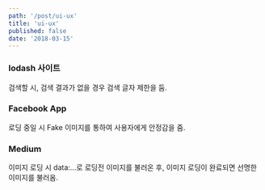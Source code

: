 ```yaml
---
path: '/post/ui-ux'
title: 'ui-ux'
published: false
date: '2018-03-15'
---
```


### lodash 사이트
검색할 시, 검색 결과가 없을 경우 검색 글자 제한을 둠.

### Facebook App
로딩 중일 시 Fake 이미지를 통하여 사용자에게 안정감을 줌.

### Medium
이미지 로딩 시 data:...로 로딩전 이미지를 불러온 후, 이미지 로딩이 완료되면 선명한 이미지를 불러옴.
